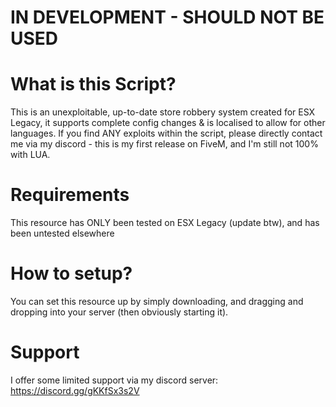 # IN DEVELOPMENT - SHOULD NOT BE USED
# What is this Script?
This is an unexploitable, up-to-date store robbery system created for ESX Legacy, it supports complete config changes & is localised to allow for other languages.
If you find ANY exploits within the script, please directly contact me via my discord - this is my first release on FiveM, and I'm still not 100% with LUA.
# Requirements
This resource has ONLY been tested on ESX Legacy (update btw), and has been untested elsewhere
# How to setup?
You can set this resource up by simply downloading, and dragging and dropping into your server (then obviously starting it).
# Support
I offer some limited support via my discord server: https://discord.gg/gKKfSx3s2V
